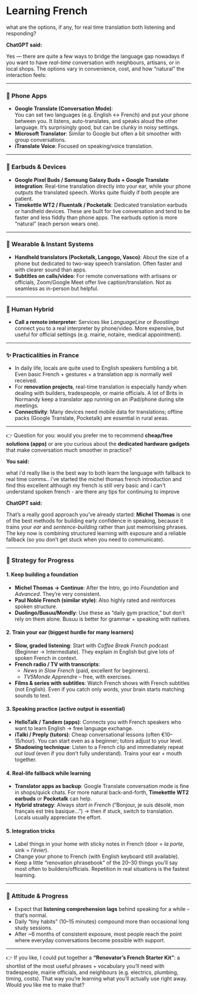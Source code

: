 # Learning French

what are the options, if any, for real time translation both listening and responding?

**ChatGPT said:**

Yes — there are quite a few ways to bridge the language gap nowadays if you want to have _real-time_ conversation with neighbours, artisans, or in local shops. The options vary in convenience, cost, and how “natural” the interaction feels:

***

### 🔹 Phone Apps

* **Google Translate (Conversation Mode)**:\
  You can set two languages (e.g. English ↔ French) and put your phone between you. It listens, auto-translates, and speaks aloud the other language. It’s surprisingly good, but can be clunky in noisy settings.
* **Microsoft Translator**: Similar to Google but often a bit smoother with group conversations.
* **iTranslate Voice**: Focused on speaking/voice translation.

***

### 🔹 Earbuds & Devices

* **Google Pixel Buds / Samsung Galaxy Buds + Google Translate integration**: Real-time translation directly into your ear, while your phone outputs the translated speech. Works quite fluidly if both people are patient.
* **Timekettle WT2 / Fluentalk / Pocketalk**: Dedicated translation earbuds or handheld devices. These are built for live conversation and tend to be faster and less fiddly than phone apps. The earbuds option is more “natural” (each person wears one).

***

### 🔹 Wearable & Instant Systems

* **Handheld translators (Pocketalk, Langogo, Vasco)**: About the size of a phone but dedicated to two-way speech translation. Often faster and with clearer sound than apps.
* **Subtitles on calls/video**: For remote conversations with artisans or officials, Zoom/Google Meet offer live caption/translation. Not as seamless as in-person but helpful.

***

### 🔹 Human Hybrid

* **Call a remote interpreter**: Services like _LanguageLine_ or _Boostlingo_ connect you to a real interpreter by phone/video. More expensive, but useful for official settings (e.g. mairie, notaire, medical appointment).

***

### ✨ Practicalities in France

* In daily life, locals are quite used to English speakers fumbling a bit. Even basic French + gestures + a translation app is normally well received.
* For **renovation projects**, real-time translation is especially handy when dealing with builders, tradespeople, or mairie officials. A lot of Brits in Normandy keep a translator app running on an iPad/phone during site meetings.
* **Connectivity**: Many devices need mobile data for translations; offline packs (Google Translate, Pocketalk) are essential in rural areas.

***

👉 Question for you: would you prefer me to recommend **cheap/free solutions (apps)** or are you curious about the **dedicated hardware gadgets** that make conversation much smoother in practice?

**You said:**

what i'd really like is the best way to both learn the language with fallback to real time comms.. i've started the michel thomas french introduction and find this excellent although my french is still very basic and i can't understand spoken french - are there any tips for continuing to improve

**ChatGPT said:**

That’s a really good approach you’ve already started: **Michel Thomas** is one of the best methods for building early confidence in speaking, because it trains your _ear_ and _sentence-building_ rather than just memorising phrases. The key now is combining structured learning with exposure and a reliable fallback (so you don’t get stuck when you need to communicate).

***

### 🚀 Strategy for Progress

#### 1. Keep building a foundation

* **Michel Thomas → Continue**: After the Intro, go into _Foundation_ and _Advanced_. They’re very consistent.
* **Paul Noble French (similar style)**: Also highly rated and reinforces spoken structure.
* **Duolingo/Busuu/Mondly**: Use these as “daily gym practice,” but don’t rely on them alone. Busuu is better for grammar + speaking with natives.

#### 2. Train your ear (biggest hurdle for many learners)

* **Slow, graded listening**: Start with _Coffee Break French_ podcast (Beginner → Intermediate). They explain in English but give lots of spoken French in context.
* **French radio / TV with transcripts**:
  * _News in Slow French_ (paid, excellent for beginners).
  * _TV5Monde Apprendre_ – free, with exercises.
* **Films & series with subtitles**: Watch French shows with French subtitles (not English). Even if you catch only words, your brain starts matching sounds to text.

#### 3. Speaking practice (active output is essential)

* **HelloTalk / Tandem (apps)**: Connects you with French speakers who want to learn English → free language exchange.
* **iTalki / Preply (tutors)**: Cheap conversational lessons (often €10–15/hour). You can start even as a beginner; tutors adjust to your level.
* **Shadowing technique**: Listen to a French clip and immediately repeat _out loud_ (even if you don’t fully understand). Trains your ear + mouth together.

#### 4. Real-life fallback while learning

* **Translator apps as backup**: Google Translate conversation mode is fine in shops/quick chats. For more natural back-and-forth, **Timekettle WT2 earbuds** or **Pocketalk** can help.
* **Hybrid strategy**: Always _start in French_ (“Bonjour, je suis désolé, mon français est très basique…”) → then if stuck, switch to translation. Locals usually appreciate the effort.

#### 5. Integration tricks

* Label things in your home with sticky notes in French (door = _la porte_, sink = _l’évier_).
* Change your phone to French (with English keyboard still available).
* Keep a little “renovation phrasebook” of the 20–30 things you’ll say most often to builders/officials. Repetition in real situations is the fastest learning.

***

### 🌱 Attitude & Progress

* Expect that **listening comprehension lags** behind speaking for a while – that’s normal.
* Daily “tiny habits” (10–15 minutes) compound more than occasional long study sessions.
* After \~6 months of consistent exposure, most people reach the point where everyday conversations become possible with support.

***

👉 If you like, I could put together a **“Renovator’s French Starter Kit”**: a shortlist of the most useful phrases + vocabulary you’ll need with tradespeople, mairie officials, and neighbours (e.g. electrics, plumbing, timing, costs). That way you’re learning what you’ll actually use right away. Would you like me to make that?
